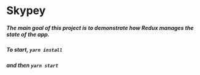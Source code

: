 # Skypey

##### The main goal of this project is to demonstrate how Redux manages the state of the app.
##### To start, ```yarn install```
##### and then ```yarn start```
